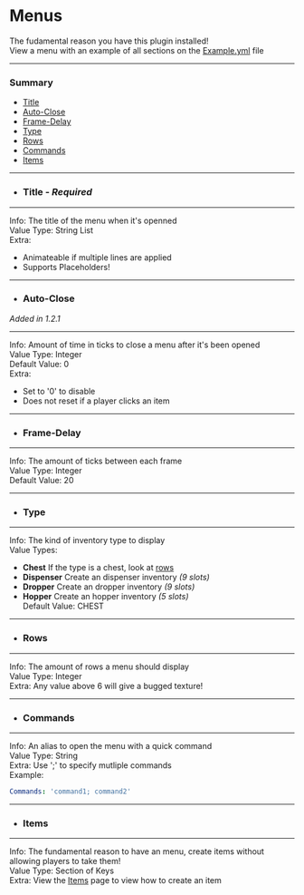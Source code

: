 # Menus #
The fudamental reason you have this plugin installed!  
View a menu with an example of all sections on the [Example.yml](files/Example.yml) file
***
### Summary ###
  - [Title](#title---required)
  - [Auto-Close](#auto-close)
  - [Frame-Delay](#frame-delay)
  - [Type](#type)
  - [Rows](#rows)
  - [Commands](#commands)
  - [Items](#items)
***
- ### Title - *Required*
***
  Info: The title of the menu when it's openned  
  Value Type: String List  
  Extra:  
  - Animateable if multiple lines are applied  
  - Supports Placeholders!
***
- ### Auto-Close ###
*Added in 1.2.1*
***
  Info: Amount of time in ticks to close a menu after it's been opened   
  Value Type: Integer  
  Default Value: 0  
  Extra:  
  - Set to '0' to disable
  - Does not reset if a player clicks an item
***
- ### Frame-Delay ###
***
  Info: The amount of ticks between each frame  
  Value Type: Integer  
  Default Value: 20
***
- ### Type ###
***
  Info: The kind of inventory type to display   
  Value Types:
  - **Chest** If the type is a chest, look at [rows](#rows)
  - **Dispenser** Create an dispenser inventory *(9 slots)*
  - **Dropper** Create an dropper inventory *(9 slots)*
  - **Hopper** Create an hopper inventory *(5 slots)*  
  Default Value: CHEST 
***
- ### Rows ###
***
  Info: The amount of rows a menu should display  
  Value Type: Integer  
  Extra: Any value above 6 will give a bugged texture!
***
- ### Commands ###
***
  Info: An alias to open the menu with a quick command  
  Value Type: String  
  Extra: Use ';' to specify mutliple commands  
  Example:
  ```yaml
  Commands: 'command1; command2'
  ```
***
- ### Items ###
***
  Info: The fundamental reason to have an menu, create items without allowing players to take them!  
  Value Type: Section of Keys  
  Extra: View the [Items](items.md) page to view how to create an item
